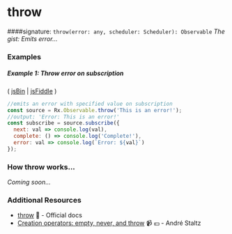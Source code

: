# throw

####signature: `throw(error: any, scheduler: Scheduler): Observable`
*The gist: Emits error...*

### Examples

##### Example 1: Throw error on subscription

( [jsBin](http://jsbin.com/punubequju/1/edit?js,console) | [jsFiddle](https://jsfiddle.net/btroncone/mks82xqz/) )

```js
//emits an error with specified value on subscription
const source = Rx.Observable.throw('This is an error!');
//output: 'Error: This is an error!'
const subscribe = source.subscribe({
  next: val => console.log(val),
  complete: () => console.log('Complete!'),
  error: val => console.log(`Error: ${val}`)
});
```

### How throw works...
*Coming soon...*


### Additional Resources
* [throw](http://reactivex.io/rxjs/class/es6/Observable.js~Observable.html#static-method-throw) :newspaper: - Official docs
* [Creation operators: empty, never, and throw](https://egghead.io/lessons/rxjs-creation-operators-empty-never-throw?course=rxjs-beyond-the-basics-creating-observables-from-scratch) :video_camera: :dollar: - André Staltz